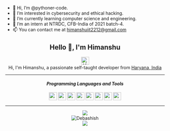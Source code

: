 - 👋 Hi, I’m @pythoner-code.
- 👀 I’m interested in cybersecurity and ethical hacking.
- 🌱 I’m currently learning computer science and engineering.
- 💞️ I’m an intern at NTRDC, CFB-India of 2021 batch-4.
- 📫 You can contact me at himanshuiit2212@gmail.com

<!---
pythoner-code/pythoner-code is a ✨ special ✨ repository because its `README.md` (this file) appears on your GitHub profile.
You can click the Preview link to take a look at your changes.
--->
<div align="center">
    <h2> Hello 👋, I'm Himanshu </h2>
    <a href="https://www.instagram.com/yadav_hima_nshu_">
    <img alt="Himanshu's Instagram" width="25px" src="https://raw.githubusercontent.com/pythoner-code/pythoner-code/master/assets/instagram.svg">
    </a>
    <br>
    Hi, I'm Himanshu, a passionate self-taught developer from <a href="https://www.google.com/maps/search/?api=1&query=Haryana,India">Haryana, India</a>
    <hr>
    <h4> <i> Programming Languages and Tools </i> </h4>
    <code><img width="25px" src="https://raw.githubusercontent.com/pythoner-code/pythoner-code/master/assets/c.svg"></code>
    <code><img width="25px" src="https://raw.githubusercontent.com/pythoner-code/pythoner-code/master/assets/cpp.svg"></code>
    <code><img width="25px" src="https://raw.githubusercontent.com/pythoner-code/pythoner-code/master/assets/html.svg"></code>
    <code><img width="25px" src="https://raw.githubusercontent.com/pythoner-code/pythoner-code/master/assets/css.svg"></code>
    <code><img width="25px" src="https://raw.githubusercontent.com/pythoner-code/pythoner-code/master/assets/javascript.svg"></code>
    <code><img width="25px" src="https://raw.githubusercontent.com/pythoner-code/pythoner-code/master/assets/nodejs.svg"></code>
    <code><img width="25px" src="https://raw.githubusercontent.com/pythoner-code/pythoner-code/master/assets/git.svg"></code>
    <code><img width="25px" src="https://raw.githubusercontent.com/pythoner-code/pythoner-code/master/assets/visualstudiocode.svg"></code>
    <hr>
    <img src="https://github-readme-stats.vercel.app/api?username=pythoner-code&show_icons=true&hide_border=true&theme=dark&count_private=true">
    <br>
    <img align="center" src="https://github-readme-streak-stats.herokuapp.com/?user=pythoner-code&theme=dark" alt="Debashish" />
    <br>
    <img src="https://github-readme-stats.vercel.app/api/top-langs/?username=pythoner-codeh&layout=compact&langs_count=8&theme=dark">
    
</div>
